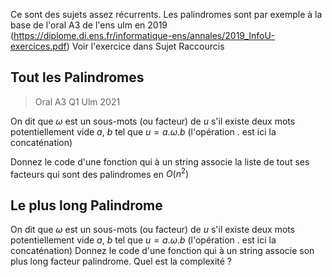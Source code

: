 Ce sont des sujets assez récurrents. Les palindromes sont par exemple à la base de l'oral A3 de l'ens ulm en 2019 (https://diplome.di.ens.fr/informatique-ens/annales/2019_InfoU-exercices.pdf)
Voir l'exercice dans Sujet Raccourcis 

## Tout les Palindromes
> Oral A3 Q1 Ulm 2021

On dit que $\omega$ est un sous-mots (ou facteur) de $u$ s'il existe deux mots potentiellement vide $a$, $b$ tel que $u=a.\omega.b$ (l'opération $.$ est ici la concaténation)

Donnez le code d'une fonction qui à un string associe la liste de tout ses facteurs qui sont des palindromes en $O(n^2)$

## Le plus long Palindrome
On dit que $\omega$ est un sous-mots (ou facteur) de $u$ s'il existe deux mots potentiellement vide $a$, $b$ tel que $u=a.\omega.b$ (l'opération $.$ est ici la concaténation)
Donnez le code d'une fonction qui à un string associe son plus long facteur palindrome. Quel est la complexité ? 
 
<!--stackedit_data:
eyJoaXN0b3J5IjpbOTQ0MTQ2MDQyXX0=
-->